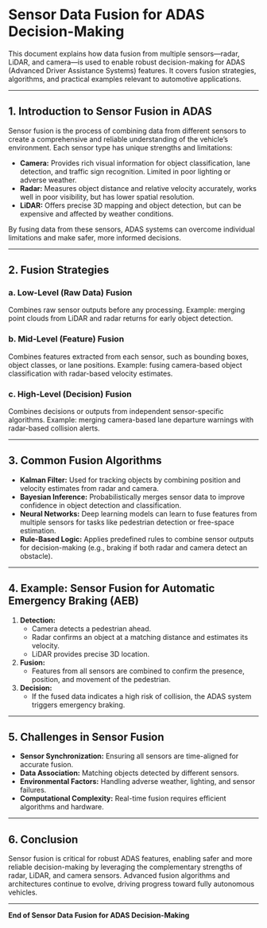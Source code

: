 # Sensor Data Fusion for ADAS Decision-Making

This document explains how data fusion from multiple sensors—radar, LiDAR, and camera—is used to enable robust decision-making for ADAS (Advanced Driver Assistance Systems) features. It covers fusion strategies, algorithms, and practical examples relevant to automotive applications.

---

## 1. Introduction to Sensor Fusion in ADAS

Sensor fusion is the process of combining data from different sensors to create a comprehensive and reliable understanding of the vehicle’s environment. Each sensor type has unique strengths and limitations:
- **Camera:** Provides rich visual information for object classification, lane detection, and traffic sign recognition. Limited in poor lighting or adverse weather.
- **Radar:** Measures object distance and relative velocity accurately, works well in poor visibility, but has lower spatial resolution.
- **LiDAR:** Offers precise 3D mapping and object detection, but can be expensive and affected by weather conditions.

By fusing data from these sensors, ADAS systems can overcome individual limitations and make safer, more informed decisions.

---

## 2. Fusion Strategies

### a. Low-Level (Raw Data) Fusion
Combines raw sensor outputs before any processing. Example: merging point clouds from LiDAR and radar returns for early object detection.

### b. Mid-Level (Feature) Fusion
Combines features extracted from each sensor, such as bounding boxes, object classes, or lane positions. Example: fusing camera-based object classification with radar-based velocity estimates.

### c. High-Level (Decision) Fusion
Combines decisions or outputs from independent sensor-specific algorithms. Example: merging camera-based lane departure warnings with radar-based collision alerts.

---

## 3. Common Fusion Algorithms

- **Kalman Filter:** Used for tracking objects by combining position and velocity estimates from radar and camera.
- **Bayesian Inference:** Probabilistically merges sensor data to improve confidence in object detection and classification.
- **Neural Networks:** Deep learning models can learn to fuse features from multiple sensors for tasks like pedestrian detection or free-space estimation.
- **Rule-Based Logic:** Applies predefined rules to combine sensor outputs for decision-making (e.g., braking if both radar and camera detect an obstacle).

---

## 4. Example: Sensor Fusion for Automatic Emergency Braking (AEB)

1. **Detection:**
   - Camera detects a pedestrian ahead.
   - Radar confirms an object at a matching distance and estimates its velocity.
   - LiDAR provides precise 3D location.
2. **Fusion:**
   - Features from all sensors are combined to confirm the presence, position, and movement of the pedestrian.
3. **Decision:**
   - If the fused data indicates a high risk of collision, the ADAS system triggers emergency braking.

---

## 5. Challenges in Sensor Fusion

- **Sensor Synchronization:** Ensuring all sensors are time-aligned for accurate fusion.
- **Data Association:** Matching objects detected by different sensors.
- **Environmental Factors:** Handling adverse weather, lighting, and sensor failures.
- **Computational Complexity:** Real-time fusion requires efficient algorithms and hardware.

---

## 6. Conclusion

Sensor fusion is critical for robust ADAS features, enabling safer and more reliable decision-making by leveraging the complementary strengths of radar, LiDAR, and camera sensors. Advanced fusion algorithms and architectures continue to evolve, driving progress toward fully autonomous vehicles.

---

**End of Sensor Data Fusion for ADAS Decision-Making**
